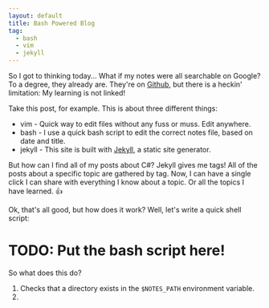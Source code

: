 ```yaml
---
layout: default
title: Bash Powered Blog
tag:
  - bash
  - vim
  - jekyll
---
```


So I got to thinking today... What if my notes were all searchable on Google? 
To a degree, they already are.  They're on
[Github](https://github.com/exegeteio/notes/), but there is a heckin'
limitation:  My learning is not linked!

Take this post, for example.  This is about three different things:

- vim - Quick way to edit files without any fuss or muss.  Edit anywhere. 
- bash - I use a quick bash script to edit the correct notes file, based on
  date and title.
- jekyll - This site is built with [Jekyll](https://jekyllrb.com/), a static
  site generator.

But how can I find all of my posts about C#?  Jekyll gives me tags!  All of the
posts about a specific topic are gathered by tag.  Now, I can have a single
click I can share with everything I know about a topic.  Or all the topics I
have learned.  👍

Ok, that's all good, but how does it work?  Well, let's write a quick shell
script:

# TODO:  Put the bash script here!

So what does this do?

1. Checks that a directory exists in the `$NOTES_PATH` environment variable.
1. 
